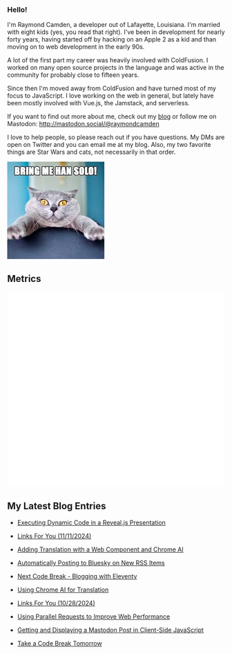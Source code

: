 ### Hello!

I'm Raymond Camden, a developer out of Lafayette, Louisiana. I'm married with eight kids (yes, you read that right). I've been in development for nearly forty years, having started off by hacking on an Apple 2 as a kid and than moving on to web development in the early 90s.

A lot of the first part my career was heavily involved with ColdFusion. I worked on many open source projects in the language and was active in the community for probably close to fifteen years. 

Since then I'm moved away from ColdFusion and have turned most of my focus to JavaScript. I love working on the web in general, but lately have been mostly involved with Vue.js, the Jamstack, and serverless. 

If you want to find out more about me, check out my [blog](https://www.raymondcamden.com) or follow me on Mastodon: <http://mastodon.social/@raymondcamden>

I love to help people, so please reach out if you have questions. My DMs are open on Twitter and you can email me at my blog. Also, my two favorite things are Star Wars and cats, not necessarily in that order.

![Star Wars cat](https://raw.githubusercontent.com/cfjedimaster/cfjedimaster/master/cat.jpg)

## Metrics

<picture>
  <img src="/github-metrics.svg" alt="Metrics">
</picture>

<!-- RSS -->
## My Latest Blog Entries

* [Executing Dynamic Code in a Reveal.js Presentation](https://www.raymondcamden.com/2024/11/12/executing-dynamic-code-in-a-revealjs-presentation)

* [Links For You (11/11/2024)](https://www.raymondcamden.com/2024/11/11/links-for-you)

* [Adding Translation with a Web Component and Chrome AI](https://www.raymondcamden.com/2024/11/07/adding-translation-with-a-web-component-and-chrome-ai)

* [Automatically Posting to Bluesky on New RSS Items](https://www.raymondcamden.com/2024/11/05/automatically-posting-to-bluesky-on-new-rss-items)

* [Next Code Break - Blogging with Eleventy](https://www.raymondcamden.com/2024/11/04/next-code-break-blogging-with-eleventy)

* [Using Chrome AI for Translation](https://www.raymondcamden.com/2024/10/29/using-chrome-ai-for-translation)

* [Links For You (10/28/2024)](https://www.raymondcamden.com/2024/10/28/links-for-you-10282024)

* [Using Parallel Requests to Improve Web Performance](https://www.raymondcamden.com/2024/10/25/using-parallel-requests-to-improve-web-performance)

* [Getting and Displaying a Mastodon Post in Client-Side JavaScript](https://www.raymondcamden.com/2024/10/23/getting-and-displaying-a-mastodon-post-in-client-side-javascript)

* [Take a Code Break Tomorrow](https://www.raymondcamden.com/2024/10/21/take-a-code-break-tomorrow)

<!-- ENDRSS -->

